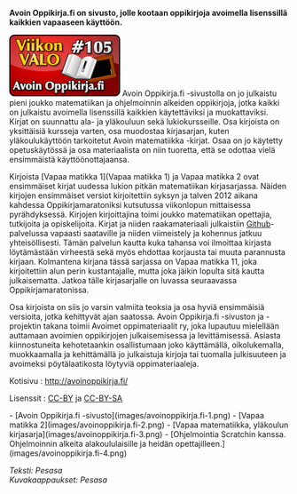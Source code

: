 <!--
Title: 3x01 Avoin Oppikirja.fi - Viikon VALO #105
Date: 2013/01/01
Pageimage: valo105-avoinoppikirja.fi.png
Tags: Kaikki,Opetus,Oppikirja
-->

**Avoin Oppikirja.fi on sivusto, jolle kootaan oppikirjoja avoimella
lisenssillä kaikkien vapaaseen käyttöön.**

![](images/valo105-avoinoppikirja.fi.png "fig:valo105-avoinoppikirja.fi.png")
Avoin Oppikirja.fi -sivustolla on jo julkaistu pieni joukko matematiikan
ja ohjelmoinnin alkeiden oppikirjoja, jotka kaikki on julkaistu
avoimella lisenssillä kaikkien käytettäviksi ja muokattaviksi. Kirjat on
suunnattu ala- ja yläkouluun sekä lukiokursseille. Osa kirjoista on
yksittäisiä kursseja varten, osa muodostaa kirjasarjan, kuten
yläkoulukäyttöön tarkoitetut Avoin matematiikka -kirjat. Osaa on jo
käytetty opetuskäytössä ja osa materiaalista on niin tuoretta, että se
odottaa vielä ensimmäistä käyttöönottajaansa.

Kirjoista [Vapaa matikka 1](Vapaa matikka 1) ja Vapaa matikka
2 ovat ensimmäiset kirjat uudessa lukion pitkän matematiikan
kirjasarjassa. Näiden kirjojen ensimmäiset versiot kirjoitettiin syksyn
ja talven 2012 aikana kahdessa Oppikirjamaratoniksi kutsutussa
viikonlopun mittaisessa pyrähdyksessä. Kirjojen kirjoittajina toimi
joukko matematiikan opettajia, tutkijoita ja opiskelijoita. Kirjat ja
niiden raakamateriaali julkaistiin
[Github](https://github.com/Oppikirjamaraton)-palvelussa vapaasti
saataville ja niiden viimeistely ja kohennus jatkuu yhteisöllisesti.
Tämän palvelun kautta kuka tahansa voi ilmoittaa kirjasta löytämästään
virheestä sekä myös ehdottaa korjausta tai muuta parannusta kirjaan.
Kolmantena kirjana tässä sarjassa on Vapaa matikka 11, joka
kirjoitettiin alun perin kustantajalle, mutta joka jäikin lopulta sitä
kautta julkaisematta. Jatkoa tälle kirjasarjalle on luvassa seuraavassa
Oppikirjamaratonissa.

Osa kirjoista on siis jo varsin valmiita teoksia ja osa hyviä
ensimmäisiä versioita, jotka kehittyvät ajan saatossa. Avoin
Oppikirja.fi -sivuston ja -projektin takana toimii Avoimet
oppimateriaalit ry, joka lupautuu mielellään auttamaan avoimien
oppikirjojen julkaisemisessa ja levittämisessä. Asiasta kiinnostuneita
kehotetaankin osallistumaan joko käyttämällä, oikolukemalla,
muokkaamalla ja kehittämällä jo julkaistuja kirjoja tai tuomalla
julkisuuteen ja avoimeksi pöytälaatikosta löytyviä oppimateriaaleja.

Kotisivu
:   <http://avoinoppikirja.fi/>

Lisenssit
:   [CC-BY](http://creativecommons.org/licenses/by/3.0/deed.fi) ja
    [CC-BY-SA](http://creativecommons.org/licenses/by-sa/3.0/deed.fi)

<div class="psgallery" markdown="1">
-   [Avoin Oppikirja.fi -sivusto](images/avoinoppikirja.fi-1.png)
-   [Vapaa matikka 2](images/avoinoppikirja.fi-2.png)
-   [Vapaa matematiikka, yläkoulun kirjasarja](images/avoinoppikirja.fi-3.png)
-   [Ohjelmointia Scratchin kanssa. Ohjelmoinnin alkeita alakoululaisille ja heidän
    opettajilleen.](images/avoinoppikirja.fi-4.png)
</div>

*Teksti: Pesasa* <br />
*Kuvakaappaukset: Pesasa*

